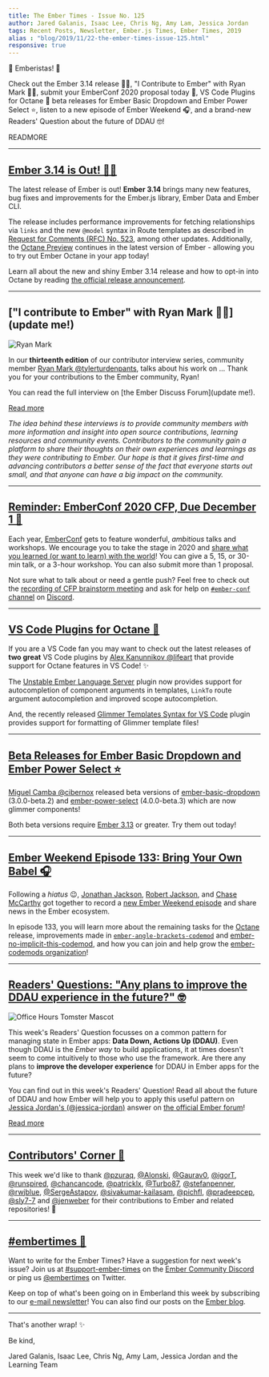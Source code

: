 ```yaml
---
title: The Ember Times - Issue No. 125
author: Jared Galanis, Isaac Lee, Chris Ng, Amy Lam, Jessica Jordan
tags: Recent Posts, Newsletter, Ember.js Times, Ember Times, 2019
alias : "blog/2019/11/22-the-ember-times-issue-125.html"
responsive: true
---
```


👋 Emberistas! 🐹

Check out the Ember 3.14 release 🐹✨,
"I Contribute to Ember" with Ryan Mark 👨‍💻,
submit your EmberConf 2020 proposal today 🎤,
VS Code Plugins for Octane 🤖
beta releases for Ember Basic Dropdown and Ember Power Select ⭐,
listen to a new episode of Ember Weekend 🎧,
and a brand-new Readers' Question about the future of DDAU 🤓!

READMORE

---

## [Ember 3.14 is Out! 🐹✨](https://blog.emberjs.com/2019/11/18/ember-3-14-released.html)

The latest release of Ember is out! **Ember 3.14** brings many new features, bug fixes and improvements for the Ember.js library, Ember Data and Ember CLI.

The release includes performance improvements for fetching relationships via `links` and the new `@model` syntax in Route templates as described in [Request for Comments (RFC) No. 523](https://emberjs.github.io/rfcs/0523-model-argument-for-route-templates.html), among other updates. Additionally, the [Octane Preview](https://emberjs.com/editions/octane/) continues in the latest version of Ember - allowing you to try out Ember Octane in your app today!

Learn all about the new and shiny Ember 3.14 release and how to opt-in into Octane by reading [the official release announcement](https://blog.emberjs.com/2019/11/18/ember-3-14-released.html).

---

## ["I contribute to Ember" with Ryan Mark 👨‍💻](update me!)

<div class="float-right padded portrait-frame">
  <img alt="Ryan Mark" title="Ryan Mark - Contributor to Ember" src="/images/blog/emberjstimes/ryan_mark.jpeg" />
</div>

In our **thirteenth edition** of our contributor interview series, community member [Ryan Mark @tylerturdenpants](https://github.com/tylerturdenpants), talks about his work on ... Thank you for your contributions to the Ember community, Ryan!

You can read the full interview on [the Ember Discuss Forum](update me!).

<a class="ember-button ember-button--centered" href="update me!">Read more</a>

<p style="font-style: italic;">The idea behind these interviews is to provide community members with more information and insight into open source contributions, learning resources and community events. Contributors to the community gain a platform to share their thoughts on their own experiences and learnings as they were contributing to Ember. Our hope is that it gives first-time and advancing contributors a better sense of the fact that everyone starts out small, and that anyone can have a big impact on the community.</p>

---

## [Reminder: EmberConf 2020 CFP, Due December 1 🎤](https://cfp.emberconf.com/events/emberconf-2020/)

Each year, [EmberConf](https://emberconf.com/) gets to feature wonderful, *ambitious* talks and workshops. We encourage you to take the stage in 2020 and [share what you learned (or want to learn) with the world](https://cfp.emberconf.com/events/emberconf-2020/)! You can give a 5, 15, or 30-min talk, or a 3-hour workshop. You can also submit more than 1 proposal.

Not sure what to talk about or need a gentle push? Feel free to check out the [recording of CFP brainstorm meeting](https://emberconf.com/#/cfp-brainstorm) and ask for help on [`#ember-conf` channel](https://discordapp.com/channels/480462759797063690/480502413917421570) on [Discord](https://discordapp.com/invite/emberjs).

---

## [VS Code Plugins for Octane 🤖](https://marketplace.visualstudio.com/items?itemName=lifeart.vscode-ember-unstable)

If you are a VS Code fan you may want to check out the latest releases of **two great** VS Code plugins by [Alex Kanunnikov @lifeart](https://github.com/lifeart) that provide support for Octane features in VS Code! ✨

The [Unstable Ember Language Server](https://marketplace.visualstudio.com/items?itemName=lifeart.vscode-ember-unstable) plugin now provides support for autocompletion of component arguments in templates, `LinkTo` route argument autocompletion and improved scope autocompletion.

And, the recently released [Glimmer Templates Syntax for VS Code](https://marketplace.visualstudio.com/items?itemName=lifeart.vscode-glimmer-syntax) plugin provides support for formatting of Glimmer template files!

---

## [Beta Releases for Ember Basic Dropdown and Ember Power Select ⭐](https://twitter.com/MiguelCamba/status/1196520042948628480)

[Miguel Camba @cibernox](https://github.com/cibernox) released beta versions of [ember-basic-dropdown](https://github.com/cibernox/ember-basic-dropdown) (3.0.0-beta.2) and [ember-power-select](https://github.com/cibernox/ember-power-select) (4.0.0-beta.3) which are now glimmer components!

Both beta versions require [Ember 3.13](https://blog.emberjs.com/2019/09/25/ember-3-13-released.html) or greater. Try them out today!

---

## [Ember Weekend Episode 133: Bring Your Own Babel 🎧](https://emberweekend.com/episodes/bring-your-own-babel/)

Following a *hiatus* 😉, [Jonathan Jackson](https://twitter.com/rondale_sc), [Robert Jackson](https://twitter.com/rwjblue), and [Chase McCarthy](https://twitter.com/code0100fun) got together to record a [new Ember Weekend episode](https://emberweekend.com/episodes/bring-your-own-babel/) and share news in the Ember ecosystem.

In episode 133, you will learn more about the remaining tasks for the [Octane](https://emberjs.com/editions/octane) release, improvements made in [`ember-angle-brackets-codemod`](https://github.com/ember-codemods/ember-angle-brackets-codemod) and [ember-no-implicit-this-codemod](https://github.com/ember-codemods/ember-no-implicit-this-codemod), and how you can join and help grow the [ember-codemods organization](https://github.com/ember-codemods)!

---

## [Readers' Questions: "Any plans to improve the DDAU experience in the future?" 🤓](https://discuss.emberjs.com/t/readers-questions-are-there-plans-to-improve-the-experience-for-using-data-down-actions-up-in-the-future/17239)

<div class="blog-row">
  <img class="float-right small transparent padded" alt="Office Hours Tomster Mascot" title="Readers' Questions" src="/images/tomsters/officehours.png" />

  <p>This week's Readers' Question focusses on a common pattern for managing state in Ember apps: <strong>Data Down, Actions Up (DDAU)</strong>. Even though DDAU is the <i>Ember way</i> to build applications, it at times doesn't seem to come intuitively to those who use the framework. Are there any plans to <strong>improve the developer experience</strong> for DDAU in Ember apps for the future?</p>

  <p>You can find out in this week's Readers' Question! Read all about the future of DDAU and how Ember will help you to apply this useful pattern on <a href="https://github.com/jessica-jordan" target="jj">Jessica Jordan's (@jessica-jordan)</a> answer on <a href="https://discuss.emberjs.com/t/readers-questions-are-there-plans-to-improve-the-experience-for-using-data-down-actions-up-in-the-future/17239" target="discuss">the official Ember forum</a>!</p>

  <p><a class="ember-button ember-button--centered" href="https://discuss.emberjs.com/t/readers-questions-are-there-plans-to-improve-the-experience-for-using-data-down-actions-up-in-the-future/17239">Read more</a></p>
</div>

---

## [Contributors' Corner 👏](https://guides.emberjs.com/release/contributing/repositories/)

<p>This week we'd like to thank <a href="https://github.com/pzuraq" target="gh-user">@pzuraq</a>, <a href="https://github.com/Alonski" target="gh-user">@Alonski</a>, <a href="https://github.com/Gaurav0" target="gh-user">@Gaurav0</a>, <a href="https://github.com/igorT" target="gh-user">@igorT</a>, <a href="https://github.com/runspired" target="gh-user">@runspired</a>, <a href="https://github.com/chancancode" target="gh-user">@chancancode</a>, <a href="https://github.com/patricklx" target="gh-user">@patricklx</a>, <a href="https://github.com/Turbo87" target="gh-user">@Turbo87</a>, <a href="https://github.com/stefanpenner" target="gh-user">@stefanpenner</a>, <a href="https://github.com/rwjblue" target="gh-user">@rwjblue</a>, <a href="https://github.com/SergeAstapov" target="gh-user">@SergeAstapov</a>, <a href="https://github.com/sivakumar-kailasam" target="gh-user">@sivakumar-kailasam</a>, <a href="https://github.com/pichfl" target="gh-user">@pichfl</a>, <a href="https://github.com/pradeepcep" target="gh-user">@pradeepcep</a>, <a href="https://github.com/sly7-7" target="gh-user">@sly7-7</a> and <a href="https://github.com/jenweber" target="gh-user">@jenweber</a> for their contributions to Ember and related repositories! 💖</p>

---

## [#embertimes 📰](https://blog.emberjs.com/tags/newsletter.html)

Want to write for the Ember Times? Have a suggestion for next week's issue? Join us at [#support-ember-times](https://discordapp.com/channels/480462759797063690/485450546887786506) on the [Ember Community Discord](https://discordapp.com/invite/zT3asNS) or ping us [@embertimes](https://twitter.com/embertimes) on Twitter.

Keep on top of what's been going on in Emberland this week by subscribing to our [e-mail newsletter](https://the-emberjs-times.ongoodbits.com/)! You can also find our posts on the [Ember blog](https://emberjs.com/blog/tags/newsletter.html).

---

That's another wrap! ✨

Be kind,

Jared Galanis, Isaac Lee, Chris Ng, Amy Lam, Jessica Jordan and the Learning Team
